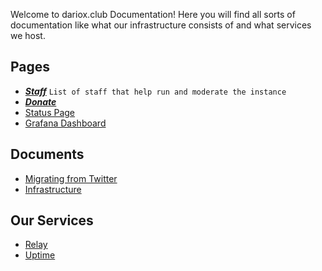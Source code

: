 Welcome to dariox.club Documentation! Here you will find all sorts of documentation like what our infrastructure consists of and what services we host.

## Pages
- ***[Staff](Staff.md)*** `List of staff that help run and moderate the instance`
- ***[Donate](https://liberapay.com/ktwrd/)***
- [Status Page](https://status.dariox.club)
- [Grafana Dashboard](https://grafana.redfur.cloud/d/zA4m-6cVk/mastodon)

## Documents
- [Migrating from Twitter](Migrating.md)
- [Infrastructure](Infrastructure.md)

## Our Services
- [Relay](https://relay.dariox.club) 
- [Uptime](https://uptime.dxcdn.net/status/dariox)
